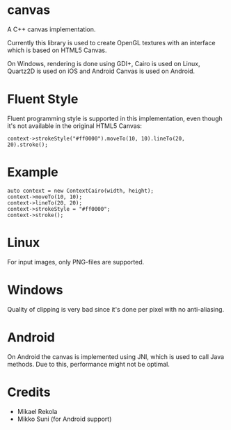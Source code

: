 canvas
======

A C++ canvas implementation.

Currently this library is used to create OpenGL textures with an interface which is based on HTML5 Canvas.

On Windows, rendering is done using GDI+, Cairo is used on Linux, Quartz2D is used on iOS and Android Canvas is used on Android.

Fluent Style
============

Fluent programming style is supported in this implementation, even though it's not available in the original HTML5 Canvas:

    context->strokeStyle("#ff0000").moveTo(10, 10).lineTo(20, 20).stroke();

Example
=======

    auto context = new ContextCairo(width, height);
    context->moveTo(10, 10);
    context->lineTo(20, 20);
    context->strokeStyle = "#ff0000";
    context->stroke();

Linux
=====

For input images, only PNG-files are supported.

Windows
=======

Quality of clipping is very bad since it's done per pixel with no anti-aliasing.

Android
=======

On Android the canvas is implemented using JNI, which is used to call Java methods. Due to this, performance might not be optimal.

Credits
=======

* Mikael Rekola
* Mikko Suni (for Android support)
